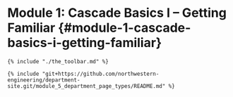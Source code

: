 # Module 1: Cascade Basics I – Getting Familiar {#module-1-cascade-basics-i-getting-familiar}

```
{% include "./the_toolbar.md" %}
```

```
{% include "git+https://github.com/northwestern-engineering/department-site.git/module_5_department_page_types/README.md" %}
```